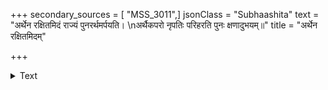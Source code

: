 +++
secondary_sources = [ "MSS_3011",]
jsonClass = "Subhaashita"
text = "अर्थेन रक्षितमिदं राज्यं पुनरर्थमर्पयति।  \nअर्थैकपरो नृपतिः परिहरति पुनः क्षणादुभयम्॥"
title = "अर्थेन रक्षितमिदम्"

+++

<details><summary>Text</summary>

अर्थेन रक्षितमिदं राज्यं पुनरर्थमर्पयति।  
अर्थैकपरो नृपतिः परिहरति पुनः क्षणादुभयम्॥
</details>
